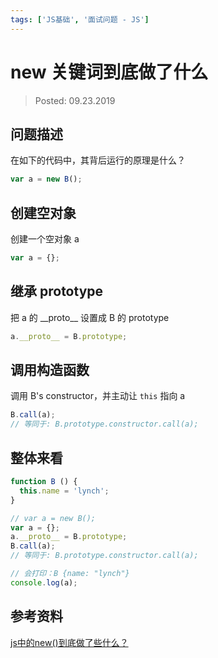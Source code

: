 ```yaml
---
tags: ['JS基础', '面试问题 - JS']
---
```


# new 关键词到底做了什么

> Posted: 09.23.2019

<Tag />

## 问题描述

在如下的代码中，其背后运行的原理是什么？

```javascript
var a = new B();
```

## 创建空对象

创建一个空对象 a

```javascript
var a = {};
```

## 继承 prototype

把 a 的 \_\_proto\_\_ 设置成 B 的 prototype

```javascript
a.__proto__ = B.prototype;
```

## 调用构造函数

调用 B's constructor，并主动让 `this` 指向 a

```javascript
B.call(a);
// 等同于: B.prototype.constructor.call(a);
```

## 整体来看

```javascript
function B () {
  this.name = 'lynch';
}

// var a = new B();
var a = {};
a.__proto__ = B.prototype;
B.call(a); 
// 等同于: B.prototype.constructor.call(a);

// 会打印：B {name: "lynch"}
console.log(a);
```

## 参考资料

[js中的new()到底做了些什么？](https://www.cnblogs.com/faith3/p/6209741.html)

<Disqus />